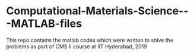 # Computational-Materials-Science---MATLAB-files
This repo contains the matlab codes which were written to solve the problems as part of CMS II course at IIT Hyderabad, 2019
